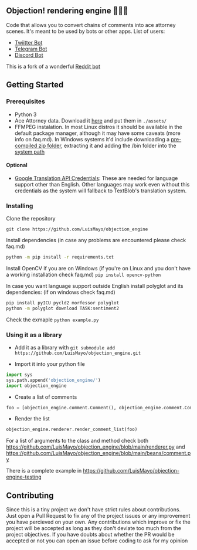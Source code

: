 ## Objection! rendering engine 👨🏼‍⚖️

Code that allows you to convert chains of comments into ace attorney scenes. It's meant to be used by bots or other apps.
List of users:
- [Twiitter Bot](https://github.com/LuisMayo/ace-attorney-twitter-bot)
- [Telegram Bot](https://github.com/LuisMayo/ace-attorney-telegram-bot)
- [Discord Bot](https://github.com/LuisMayo/ace-attorney-discord-bot)

This is a fork of a wonderful [Reddit bot](https://github.com/micah5/ace-attorney-reddit-bot)

## Getting Started

### Prerequisites

 - Python 3
 - Ace Attorney data. Download it [here](https://drive.google.com/drive/folders/1jNpnB3pjHFvOyrfZ-WxlOXNaZ-XH4INx?usp=sharing) and put them in `./assets/`
 - FFMPEG instalation. In most Linux distros it should be available in the default package manager, although it may have some caveats (more info on faq.md). In Windows systems it'd include downloading a [pre-compiled zip folder](https://ffmpeg.org/download.html#build-windows), extracting it and adding the /bin folder into the [system path](https://helpdeskgeek.com/windows-10/add-windows-path-environment-variable/)

#### Optional
 - [Google Translation API Credentials](https://cloud.google.com/translate/docs/setup): These are needed for language support other than English. Other languages may work even without this credentials as the system will fallback to TextBlob's translation system.
 
### Installing

Clone the repository

```
git clone https://github.com/LuisMayo/objection_engine
```
Install dependencies (in case any problems are encountered please check faq.md)
``` bash
python -m pip install -r requirements.txt
```

Install OpenCV if you are on Windows (if you're on Linux and you don't have a working installation check faq.md)
`pip install opencv-python`

In case you want language support outside English install polyglot and its dependencies:
(if on windows check faq.md)

```bash
pip install pyICU pycld2 morfessor polyglot
python -m polyglot download TASK:sentiment2
```

Check the exmaple
`python example.py`

### Using it as a library
 - Add it as a library with 
`git submodule add https://github.com/LuisMayo/objection_engine.git`

 - Import it into your python file
``` python
import sys
sys.path.append('objection_engine/')
import objection_engine
```
 - Create a list of comments
``` python
foo = [objection_engine.comment.Comment(), objection_engine.comment.Comment(text_content='Second comment',  user_name="Second user")]
```
 - Render the list
``` python
objection_engine.renderer.render_comment_list(foo)
```
For a list of arguments to the class and method check both https://github.com/LuisMayo/objection_engine/blob/main/renderer.py and https://github.com/LuisMayo/objection_engine/blob/main/beans/comment.py

There is a complete example in https://github.com/LuisMayo/objection-engine-testing

## Contributing
Since this is a tiny project we don't have strict rules about contributions. Just open a Pull Request to fix any of the project issues or any improvement you have percieved on your own. Any contributions which improve or fix the project will be accepted as long as they don't deviate too much from the project objectives. If you have doubts about whether the PR would be accepted or not you can open an issue before coding to ask for my opinion

